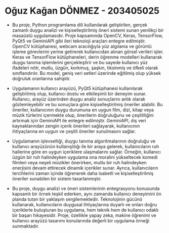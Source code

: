 # Oğuz Kağan DÖNMEZ - 203405025


* Bu proje, Python programlama dili kullanılarak geliştirilen, gerçek zamanlı duygu analizi ve kişiselleştirilmiş öneri sistemi sunan yenilikçi bir masaüstü uygulamasıdır. Proje kapsamında OpenCV, Keras, TensorFlow, PyQt5 ve GeminiAPI gibi ileri teknoloji araçları entegre edilmiştir. OpenCV kütüphanesi, webcam aracılığıyla yüz algılama ve görüntü işleme görevlerini yerine getirerek kullanıcıdan alınan görsel verileri işler. Keras ve TensorFlow kütüphaneleri, derin öğrenme modelleri kullanarak duygu tanıma işlemlerini gerçekleştirir ve bu sayede kullanıcı yüz ifadeleri nötr, mutlu, üzgün, korkmuş, şaşkın, tiksinmiş ve öfkeli olarak sınıflandırılır. Bu model, geniş veri setleri üzerinde eğitilmiş olup yüksek doğruluk oranlarına sahiptir.


* Uygulamanın kullanıcı arayüzü, PyQt5 kütüphanesi kullanılarak geliştirilmiş olup, kullanıcı dostu ve etkileşimli bir deneyim sunar. Kullanıcı, arayüz üzerinden duygu analiz sonuçlarını anlık olarak gözlemleyebilir ve bu sonuçlara göre kişiselleştirilmiş öneriler alabilir. Bu öneriler, kullanıcının duygu durumuna en uygun film, dizi, kitap veya müzik türlerini içermekte olup, önerilerin doğruluğunu ve çeşitliliğini artırmak için GeminiAPI ile entegre edilmiştir. GeminiAPI, dış veri kaynaklarından zengin içerik önerileri sağlayarak, kullanıcının ihtiyaçlarına en uygun ve çeşitli öneriler sunulmasını sağlar.


* Uygulamanın işlevselliği, duygu tanıma algoritmalarının doğruluğu ve kullanıcı arayüzünün kullanışlılığı ile bir araya gelerek, kullanıcıların ruh hallerine göre en uygun içeriklere ulaşmalarını sağlar. Örneğin, kullanıcı üzgün bir ruh halindeyken uygulama ona moralini yükseltecek komedi filmleri veya neşeli müzikler önerirken, mutlu bir ruh halindeyken enerjisini devam ettirecek dinamik içerikler sunar. Ayrıca, kullanıcıların tercihlerini zaman içinde öğrenerek daha isabetli ve kişiselleştirilmiş öneriler sunabilen bir sistem tasarlanmıştır.


* Bu proje, duygu analizi ve öneri sistemlerinin entegrasyonu konusunda kapsamlı bir örnek teşkil ederken, aynı zamanda kullanıcı deneyimini ön planda tutan bir yaklaşım sergilemektedir. Teknolojinin gücünü kullanarak, kullanıcıların duygusal ihtiyaçlarına duyarlı ve onları doğru içeriklerle buluşturan bu uygulama, hem teknik hem de kullanıcı odaklı bir başarı hikayesidir. Proje, özellikle yapay zeka, makine öğrenimi ve kullanıcı arayüzü tasarımı konularında değerli bir uygulama örneği sunmaktadır.
